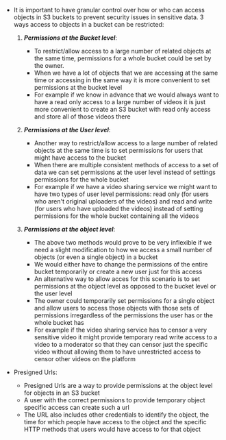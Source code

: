 - It is important to have granular control over how or who can access objects in S3 buckets to prevent security issues in sensitive data. 3 ways access to objects in a bucket can be restricted:
    
    1. ***Permissions at the Bucket level***: 

        - To restrict/allow access to a large number of related objects at the same time, permissions for a whole bucket could be set by the owner.
        - When we have a lot of objects that we are accessing at the same time or accessing in the same way it is more convenient to set permissions at the bucket level
        - For example if we know in advance that we would always want to have a read only access to a large number of videos it is just more convenient to create an S3 bucket with read only access and store all of those videos there

    2. ***Permissions at the User level***: 

        - Another way to restrict/allow access to a large number of related objects at the same time is to set permissions for users that might have access to the bucket
        - When there are multiple consistent methods of access to a set of data we can set permissions at the user level instead of settings permissions for the whole bucket
        - For example if we have a video sharing service we might want to have two types of user level permissions: read only (for users who aren't original uploaders of the videos) and read and write (for users who have uploaded the videos) instead of setting permissions for the whole bucket containing all the videos

    3. ***Permissions at the object level***: 

        - The above two methods would prove to be very inflexible if we need a slight modification to how we access a small number of objects (or even a single object) in a bucket
        - We would either have to change the permissions of the entire bucket temporarily or create a new user just for this access
        - An alternative way to allow acces for this scenario is to set permissions at the object level as opposed to the bucket level or the user level
        - The owner could temporarily set permissions for a single object and allow users to access those objects with those sets of permissions irregardless of the permissions the user has or the whole bucket has
        - For example if the video sharing service has to censor a very sensitive video it might provide temporary read write access to a video to a moderator so that they can censor just the specific video without allowing them to have unrestricted access to censor other videos on the platform

- Presigned Urls: 
    - Presigned Urls are a way to provide permissions at the object level for objects in an S3 bucket
    - A user with the correct permissions to provide temporary object specific access can create such a url
    - The URL also includes other credentials to identify the object, the time for which people have access to the object and the specific HTTP methods that users would have access to for that object 
